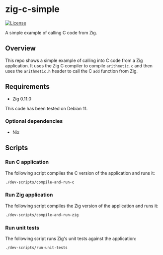 # zig-c-simple

[![License](https://img.shields.io/badge/license-Unlicense-blue)](LICENSE)

A simple example of calling C code from Zig.

## Overview

This repo shows a simple example of calling into C code from a Zig application. It uses the Zig C compiler to compile `arithmetic.c` and then uses the `arithmetic.h` header to call the C `add` function from Zig.

## Requirements

* Zig 0.11.0

This code has been tested on Debian 11.

### Optional dependencies

* Nix

## Scripts

### Run C application

The following script compiles the C version of the application and runs it:

```bash
./dev-scripts/compile-and-run-c
```

### Run Zig application

The following script compiles the Zig version of the application and runs it:

```bash
./dev-scripts/compile-and-run-zig
```

### Run unit tests

The following script runs Zig's unit tests against the application:

```bash
./dev-scripts/run-unit-tests
```
